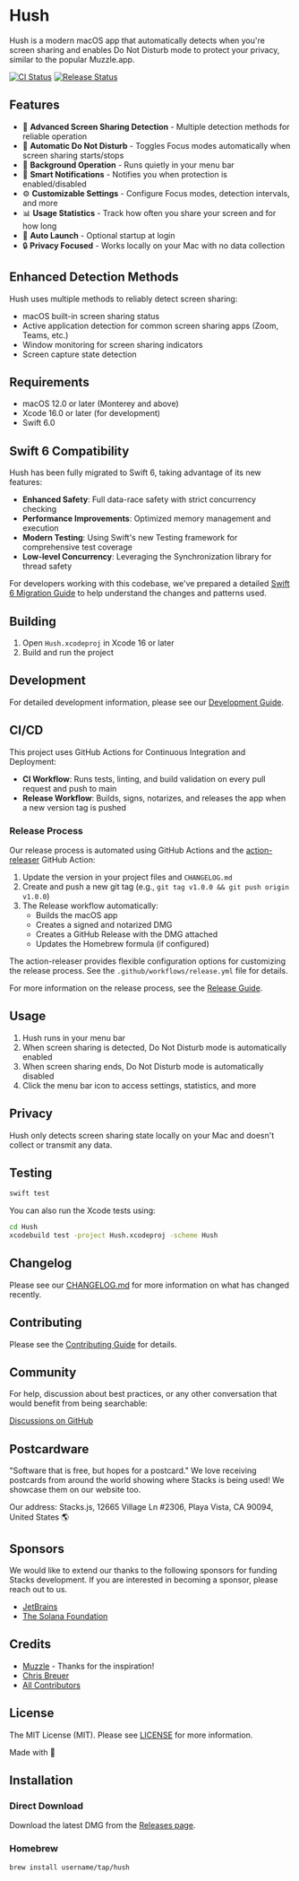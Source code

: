 # Hush

Hush is a modern macOS app that automatically detects when you're screen sharing and enables Do Not Disturb mode to protect your privacy, similar to the popular Muzzle.app.

[![CI Status](https://github.com/stacksjs/hush/workflows/CI/badge.svg)](https://github.com/stacksjs/hush/actions/workflows/ci.yml)
[![Release Status](https://github.com/stacksjs/hush/workflows/Release/badge.svg)](https://github.com/stacksjs/hush/actions/workflows/release.yml)

## Features

- 🎯 **Advanced Screen Sharing Detection** - Multiple detection methods for reliable operation
- 🔕 **Automatic Do Not Disturb** - Toggles Focus modes automatically when screen sharing starts/stops
- 🔄 **Background Operation** - Runs quietly in your menu bar
- 🔔 **Smart Notifications** - Notifies you when protection is enabled/disabled
- ⚙️ **Customizable Settings** - Configure Focus modes, detection intervals, and more
- 📊 **Usage Statistics** - Track how often you share your screen and for how long
- 🚀 **Auto Launch** - Optional startup at login
- 🔒 **Privacy Focused** - Works locally on your Mac with no data collection

## Enhanced Detection Methods

Hush uses multiple methods to reliably detect screen sharing:
- macOS built-in screen sharing status
- Active application detection for common screen sharing apps (Zoom, Teams, etc.)
- Window monitoring for screen sharing indicators
- Screen capture state detection

## Requirements

- macOS 12.0 or later (Monterey and above)
- Xcode 16.0 or later (for development)
- Swift 6.0

## Swift 6 Compatibility

Hush has been fully migrated to Swift 6, taking advantage of its new features:

- **Enhanced Safety**: Full data-race safety with strict concurrency checking
- **Performance Improvements**: Optimized memory management and execution
- **Modern Testing**: Using Swift's new Testing framework for comprehensive test coverage
- **Low-level Concurrency**: Leveraging the Synchronization library for thread safety

For developers working with this codebase, we've prepared a detailed [Swift 6 Migration Guide](.github/SWIFT6_MIGRATION.md) to help understand the changes and patterns used.

## Building

1. Open `Hush.xcodeproj` in Xcode 16 or later
2. Build and run the project

## Development

For detailed development information, please see our [Development Guide](.github/DEVELOPMENT.md).

## CI/CD

This project uses GitHub Actions for Continuous Integration and Deployment:

- **CI Workflow**: Runs tests, linting, and build validation on every pull request and push to main
- **Release Workflow**: Builds, signs, notarizes, and releases the app when a new version tag is pushed

### Release Process

Our release process is automated using GitHub Actions and the [action-releaser](https://github.com/owner/action-releaser) GitHub Action:

1. Update the version in your project files and `CHANGELOG.md`
2. Create and push a new git tag (e.g., `git tag v1.0.0 && git push origin v1.0.0`)
3. The Release workflow automatically:
   - Builds the macOS app
   - Creates a signed and notarized DMG
   - Creates a GitHub Release with the DMG attached
   - Updates the Homebrew formula (if configured)

The action-releaser provides flexible configuration options for customizing the release process. See the `.github/workflows/release.yml` file for details.

For more information on the release process, see the [Release Guide](.github/RELEASE.md).

## Usage

1. Hush runs in your menu bar
2. When screen sharing is detected, Do Not Disturb mode is automatically enabled
3. When screen sharing ends, Do Not Disturb mode is automatically disabled
4. Click the menu bar icon to access settings, statistics, and more

## Privacy

Hush only detects screen sharing state locally on your Mac and doesn't collect or transmit any data.

## Testing

```bash
swift test
```

You can also run the Xcode tests using:

```bash
cd Hush
xcodebuild test -project Hush.xcodeproj -scheme Hush
```

## Changelog

Please see our [CHANGELOG.md](CHANGELOG.md) for more information on what has changed recently.

## Contributing

Please see the [Contributing Guide](.github/CONTRIBUTING.md) for details.

## Community

For help, discussion about best practices, or any other conversation that would benefit from being searchable:

[Discussions on GitHub](https://github.com/username/hush/discussions)

## Postcardware

"Software that is free, but hopes for a postcard." We love receiving postcards from around the world showing where Stacks is being used! We showcase them on our website too.

Our address: Stacks.js, 12665 Village Ln #2306, Playa Vista, CA 90094, United States 🌎

## Sponsors

We would like to extend our thanks to the following sponsors for funding Stacks development. If you are interested in becoming a sponsor, please reach out to us.

- [JetBrains](https://www.jetbrains.com/)
- [The Solana Foundation](https://solana.com/)

## Credits

- [Muzzle](https://github.com/gilbarbara/muzzle) - Thanks for the inspiration!
- [Chris Breuer](https://github.com/chrisbbreuer)
- [All Contributors](../../contributors)

## License

The MIT License (MIT). Please see [LICENSE](LICENSE.md) for more information.

Made with 💙

## Installation

### Direct Download

Download the latest DMG from the [Releases page](https://github.com/username/hush/releases).

### Homebrew

```bash
brew install username/tap/hush
```